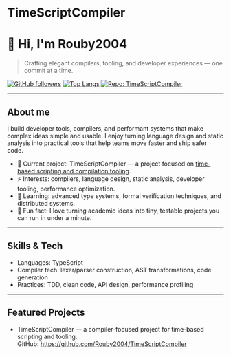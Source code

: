 # TimeScriptCompiler
# 👋 Hi, I'm Rouby2004

> Crafting elegant compilers, tooling, and developer experiences — one commit at a time.

[![GitHub followers](https://img.shields.io/github/followers/Rouby2004?label=follow&style=social)](https://github.com/Rouby2004)
[![Top Langs](https://github-readme-stats.vercel.app/api/top-langs/?username=Rouby2004&layout=compact&theme=radical)](https://github.com/Rouby2004)
[![Repo: TimeScriptCompiler](https://img.shields.io/badge/Repo-TimeScriptCompiler-blue.svg)](https://github.com/Rouby2004/TimeScriptCompiler)

---

## About me
I build developer tools, compilers, and performant systems that make complex ideas simple and usable. I enjoy turning language design and static analysis into practical tools that help teams move faster and ship safer code.

- 🔭 Current project: TimeScriptCompiler — a project focused on [time-based scripting and compilation tooling](https://github.com/Rouby2004/TimeScriptCompiler).
- ⚡ Interests: compilers, language design, static analysis, developer tooling, performance optimization.
- 🌱 Learning: advanced type systems, formal verification techniques, and distributed systems.
- 🧩 Fun fact: I love turning academic ideas into tiny, testable projects you can run in under a minute.

---

## Skills & Tech
- Languages: TypeScript
- Compiler tech: lexer/parser construction, AST transformations, code generation
- Practices: TDD, clean code, API design, performance profiling

---

## Featured Projects
- TimeScriptCompiler — a compiler-focused project for time-based scripting and tooling.  
  GitHub: https://github.com/Rouby2004/TimeScriptCompiler
